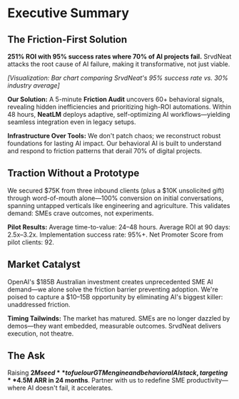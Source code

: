 # Executive Summary

## The Friction-First Solution

**251% ROI with 95% success rates where 70% of AI projects fail.** SrvdNeat attacks the root cause of AI failure, making it transformative, not just viable.

*[Visualization: Bar chart comparing SrvdNeat's 95% success rate vs. 30% industry average]*

**Our Solution:** A 5-minute **Friction Audit** uncovers 60+ behavioral signals, revealing hidden inefficiencies and prioritizing high-ROI automations. Within 48 hours, **NeatLM** deploys adaptive, self-optimizing AI workflows—yielding seamless integration even in legacy setups.

**Infrastructure Over Tools:** We don't patch chaos; we reconstruct robust foundations for lasting AI impact. Our behavioral AI is built to understand and respond to friction patterns that derail 70% of digital projects.

## Traction Without a Prototype

We secured $75K from three inbound clients (plus a $10K unsolicited gift) through word-of-mouth alone—100% conversion on initial conversations, spanning untapped verticals like engineering and agriculture. This validates demand: SMEs crave outcomes, not experiments.

**Pilot Results:** Average time-to-value: 24–48 hours. Average ROI at 90 days: 2.5x–3.2x. Implementation success rate: 95%+. Net Promoter Score from pilot clients: 92.

## Market Catalyst

OpenAI's $185B Australian investment creates unprecedented SME AI demand—we alone solve the friction barrier preventing adoption. We're poised to capture a $10–15B opportunity by eliminating AI's biggest killer: unaddressed friction.

**Timing Tailwinds:** The market has matured. SMEs are no longer dazzled by demos—they want embedded, measurable outcomes. SrvdNeat delivers execution, not theatre.

## The Ask

Raising **$2M seed** to fuel our GTM engine and behavioral AI stack, targeting **$4.5M ARR in 24 months**. Partner with us to redefine SME productivity—where AI doesn't fail, it accelerates. 